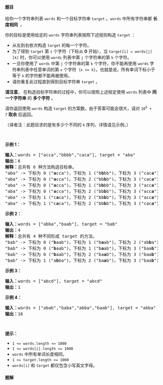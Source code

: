 #### 题目
<p>给你一个字符串列表 <code>words</code> 和一个目标字符串 <code>target</code> 。<code>words</code> 中所有字符串都 <strong>长度相同</strong>  。</p>

<p>你的目标是使用给定的 <code>words</code> 字符串列表按照下述规则构造 <code>target</code> ：</p>

<ul>
	<li>从左到右依次构造 <code>target</code> 的每一个字符。</li>
	<li>为了得到 <code>target</code> 第 <code>i</code> 个字符（下标从 <strong>0</strong> 开始），当 <code>target[i] = words[j][k]</code> 时，你可以使用 <code>words</code> 列表中第 <code>j</code> 个字符串的第 <code>k</code> 个字符。</li>
	<li>一旦你使用了 <code>words</code> 中第 <code>j</code> 个字符串的第 <code>k</code> 个字符，你不能再使用 <code>words</code> 字符串列表中任意单词的第 <code>x</code> 个字符（<code>x <= k</code>）。也就是说，所有单词下标小于等于 <code>k</code> 的字符都不能再被使用。</li>
	<li>请你重复此过程直到得到目标字符串 <code>target</code> 。</li>
</ul>

<p><strong>请注意</strong>， 在构造目标字符串的过程中，你可以按照上述规定使用 <code>words</code> 列表中 <strong>同一个字符串</strong> 的 <strong>多个字符</strong> 。</p>

<p>请你返回使用 <code>words</code> 构造 <code>target</code> 的方案数。由于答案可能会很大，请对 <code>10<sup>9</sup> + 7</code> <strong>取余</strong> 后返回。</p>

<p>（译者注：此题目求的是有多少个不同的 <code>k</code> 序列，详情请见示例。）</p>

<p> </p>

<p><strong>示例 1：</strong></p>

<pre>
<b>输入：</b>words = ["acca","bbbb","caca"], target = "aba"
<b>输出：</b>6
<b>解释：</b>总共有 6 种方法构造目标串。
"aba" -> 下标为 0 ("<strong>a</strong>cca")，下标为 1 ("b<strong>b</strong>bb")，下标为 3 ("cac<strong>a</strong>")
"aba" -> 下标为 0 ("<strong>a</strong>cca")，下标为 2 ("bb<strong>b</strong>b")，下标为 3 ("cac<strong>a</strong>")
"aba" -> 下标为 0 ("<strong>a</strong>cca")，下标为 1 ("b<strong>b</strong>bb")，下标为 3 ("acc<strong>a</strong>")
"aba" -> 下标为 0 ("<strong>a</strong>cca")，下标为 2 ("bb<strong>b</strong>b")，下标为 3 ("acc<strong>a</strong>")
"aba" -> 下标为 1 ("c<strong>a</strong>ca")，下标为 2 ("bb<strong>b</strong>b")，下标为 3 ("acc<strong>a</strong>")
"aba" -> 下标为 1 ("c<strong>a</strong>ca")，下标为 2 ("bb<strong>b</strong>b")，下标为 3 ("cac<strong>a</strong>")
</pre>

<p><strong>示例 2：</strong></p>

<pre>
<b>输入：</b>words = ["abba","baab"], target = "bab"
<b>输出：</b>4
<b>解释：</b>总共有 4 种不同形成 target 的方法。
"bab" -> 下标为 0 ("<strong>b</strong>aab")，下标为 1 ("b<strong>a</strong>ab")，下标为 2 ("ab<strong>b</strong>a")
"bab" -> 下标为 0 ("<strong>b</strong>aab")，下标为 1 ("b<strong>a</strong>ab")，下标为 3 ("baa<strong>b</strong>")
"bab" -> 下标为 0 ("<strong>b</strong>aab")，下标为 2 ("ba<strong>a</strong>b")，下标为 3 ("baa<strong>b</strong>")
"bab" -> 下标为 1 ("a<strong>b</strong>ba")，下标为 2 ("ba<strong>a</strong>b")，下标为 3 ("baa<strong>b</strong>")
</pre>

<p><strong>示例 3：</strong></p>

<pre>
<b>输入：</b>words = ["abcd"], target = "abcd"
<b>输出：</b>1
</pre>

<p><strong>示例 4：</strong></p>

<pre>
<b>输入：</b>words = ["abab","baba","abba","baab"], target = "abba"
<b>输出：</b>16
</pre>

<p> </p>

<p><strong>提示：</strong></p>

<ul>
	<li><code>1 <= words.length <= 1000</code></li>
	<li><code>1 <= words[i].length <= 1000</code></li>
	<li><code>words</code> 中所有单词长度相同。</li>
	<li><code>1 <= target.length <= 1000</code></li>
	<li><code>words[i]</code> 和 <code>target</code> 都仅包含小写英文字母。</li>
</ul>


 #### 题解